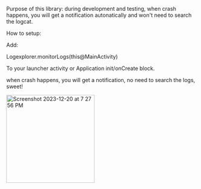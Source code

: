 Purpose of this library:
during development and testing, when crash happens, you will get a notification autonatically and won't need to search the logcat.

How to setup:

Add:

Logexplorer.monitorLogs(this@MainActivity)

To your launcher activity or Application init/onCreate block.

when crash happens, you will get a notification, no need to search the logs, sweet!

<img width="233" alt="Screenshot 2023-12-20 at 7 27 56 PM" src="https://github.com/nathannak/logexplorer/assets/17170507/e27e4e5a-2d5e-4df3-9a54-8ff3ac9dc5a9">
